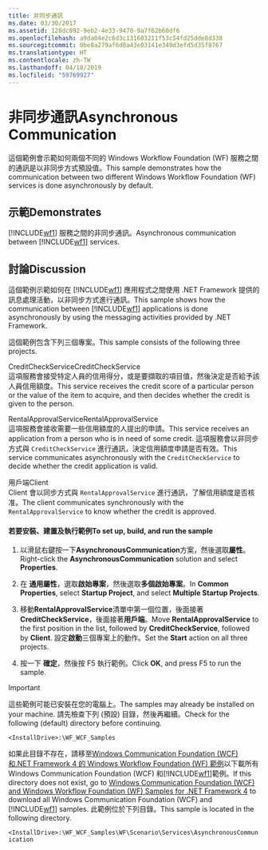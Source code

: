 ```yaml
---
title: 非同步通訊
ms.date: 03/30/2017
ms.assetid: 128dc092-9eb2-4e33-9470-9a7f62b60df6
ms.openlocfilehash: a9da04e2c6d3c131603211f53c54fd25dde8d338
ms.sourcegitcommit: 0be8a279af6d8a43e03141e349d3efd5d35f8767
ms.translationtype: HT
ms.contentlocale: zh-TW
ms.lasthandoff: 04/18/2019
ms.locfileid: "59769927"
---
```

# <a name="asynchronous-communication"></a><span data-ttu-id="318f2-102">非同步通訊</span><span class="sxs-lookup"><span data-stu-id="318f2-102">Asynchronous Communication</span></span>
<span data-ttu-id="318f2-103">這個範例會示範如何兩個不同的 Windows Workflow Foundation (WF) 服務之間的通訊是以非同步方式預設值。</span><span class="sxs-lookup"><span data-stu-id="318f2-103">This sample demonstrates how the communication between two different Windows Workflow Foundation (WF) services is done asynchronously by default.</span></span>  
  
## <a name="demonstrates"></a><span data-ttu-id="318f2-104">示範</span><span class="sxs-lookup"><span data-stu-id="318f2-104">Demonstrates</span></span>  
 <span data-ttu-id="318f2-105">[!INCLUDE[wf1](../../../../includes/wf1-md.md)] 服務之間的非同步通訊。</span><span class="sxs-lookup"><span data-stu-id="318f2-105">Asynchronous communication between [!INCLUDE[wf1](../../../../includes/wf1-md.md)] services.</span></span>  
  
## <a name="discussion"></a><span data-ttu-id="318f2-106">討論</span><span class="sxs-lookup"><span data-stu-id="318f2-106">Discussion</span></span>  
 <span data-ttu-id="318f2-107">這個範例示範如何在 [!INCLUDE[wf1](../../../../includes/wf1-md.md)] 應用程式之間使用 .NET Framework 提供的訊息處理活動，以非同步方式進行通訊。</span><span class="sxs-lookup"><span data-stu-id="318f2-107">This sample shows how the communication between [!INCLUDE[wf1](../../../../includes/wf1-md.md)] applications is done asynchronously by using the messaging activities provided by .NET Framework.</span></span>  
  
 <span data-ttu-id="318f2-108">這個範例包含下列三個專案。</span><span class="sxs-lookup"><span data-stu-id="318f2-108">This sample consists of the following three projects.</span></span>  
  
 <span data-ttu-id="318f2-109">CreditCheckService</span><span class="sxs-lookup"><span data-stu-id="318f2-109">CreditCheckService</span></span>  
 <span data-ttu-id="318f2-110">這項服務會接受特定人員的信用得分，或是要擷取的項目值，然後決定是否給予該人員信用額度。</span><span class="sxs-lookup"><span data-stu-id="318f2-110">This service receives the credit score of a particular person or the value of the item to acquire, and then decides whether the credit is given to the person.</span></span>  
  
 <span data-ttu-id="318f2-111">RentalApprovalService</span><span class="sxs-lookup"><span data-stu-id="318f2-111">RentalApprovalService</span></span>  
 <span data-ttu-id="318f2-112">這項服務會接收需要一些信用額度的人提出的申請。</span><span class="sxs-lookup"><span data-stu-id="318f2-112">This service receives an application from a person who is in need of some credit.</span></span> <span data-ttu-id="318f2-113">這項服務會以非同步方式與 `CreditCheckService` 進行通訊，決定信用額度申請是否有效。</span><span class="sxs-lookup"><span data-stu-id="318f2-113">This service communicates asynchronously with the `CreditCheckService` to decide whether the credit application is valid.</span></span>  
  
 <span data-ttu-id="318f2-114">用戶端</span><span class="sxs-lookup"><span data-stu-id="318f2-114">Client</span></span>  
 <span data-ttu-id="318f2-115">Client 會以同步方式與 `RentalApprovalService` 進行通訊，了解信用額度是否核准。</span><span class="sxs-lookup"><span data-stu-id="318f2-115">The client communicates synchronously with the `RentalApprovalService` to know whether the credit is approved.</span></span>  
  
#### <a name="to-set-up-build-and-run-the-sample"></a><span data-ttu-id="318f2-116">若要安裝、建置及執行範例</span><span class="sxs-lookup"><span data-stu-id="318f2-116">To set up, build, and run the sample</span></span>  
  
1. <span data-ttu-id="318f2-117">以滑鼠右鍵按一下**AsynchronousCommunication**方案，然後選取**屬性**。</span><span class="sxs-lookup"><span data-stu-id="318f2-117">Right-click the **AsynchronousCommunication** solution and select **Properties**.</span></span>  
  
2. <span data-ttu-id="318f2-118">在 **通用屬性**，選取**啟始專案**，然後選取**多個啟始專案**。</span><span class="sxs-lookup"><span data-stu-id="318f2-118">In **Common Properties**, select **Startup Project**, and select **Multiple Startup Projects**.</span></span>  
  
3. <span data-ttu-id="318f2-119">移動**RentalApprovalService**清單中第一個位置，後面接著**CreditCheckService**，後面接著**用戶端**。</span><span class="sxs-lookup"><span data-stu-id="318f2-119">Move **RentalApprovalService** to the first position in the list, followed by **CreditCheckService**, followed by **Client**.</span></span> <span data-ttu-id="318f2-120">設定**啟動**三個專案上的動作。</span><span class="sxs-lookup"><span data-stu-id="318f2-120">Set the **Start** action on all three projects.</span></span>  
  
4. <span data-ttu-id="318f2-121">按一下 **確定**，然後按 F5 執行範例。</span><span class="sxs-lookup"><span data-stu-id="318f2-121">Click **OK**, and press F5 to run the sample.</span></span>  
  
> [!IMPORTANT]
>  <span data-ttu-id="318f2-122">這些範例可能已安裝在您的電腦上。</span><span class="sxs-lookup"><span data-stu-id="318f2-122">The samples may already be installed on your machine.</span></span> <span data-ttu-id="318f2-123">請先檢查下列 (預設) 目錄，然後再繼續。</span><span class="sxs-lookup"><span data-stu-id="318f2-123">Check for the following (default) directory before continuing.</span></span>  
>   
>  `<InstallDrive>:\WF_WCF_Samples`  
>   
>  <span data-ttu-id="318f2-124">如果此目錄不存在，請移至[Windows Communication Foundation (WCF) 和.NET Framework 4 的 Windows Workflow Foundation (WF) 範例](https://go.microsoft.com/fwlink/?LinkId=150780)以下載所有 Windows Communication Foundation (WCF) 和[!INCLUDE[wf1](../../../../includes/wf1-md.md)]範例。</span><span class="sxs-lookup"><span data-stu-id="318f2-124">If this directory does not exist, go to [Windows Communication Foundation (WCF) and Windows Workflow Foundation (WF) Samples for .NET Framework 4](https://go.microsoft.com/fwlink/?LinkId=150780) to download all Windows Communication Foundation (WCF) and [!INCLUDE[wf1](../../../../includes/wf1-md.md)] samples.</span></span> <span data-ttu-id="318f2-125">此範例位於下列目錄。</span><span class="sxs-lookup"><span data-stu-id="318f2-125">This sample is located in the following directory.</span></span>  
>   
>  `<InstallDrive>:\WF_WCF_Samples\WF\Scenario\Services\AsynchronousCommunication`
